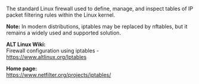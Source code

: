 The standard Linux firewall used to define, manage, and inspect tables of IP packet filtering rules within the Linux kernel.

**Note:** In modern distributions, iptables may be replaced by nftables, but it remains a widely used and supported solution.

**ALT Linux Wiki:**  
Firewall configuration using iptables -  
<https://www.altlinux.org/Iptables>

**Home page:**  
<https://www.netfilter.org/projects/iptables/>
